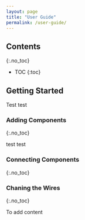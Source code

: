 ```yaml
---
layout: page
title: "User Guide"
permalink: /user-guide/
---
```


## Contents
{:.no_toc}

- TOC
{:toc}

## Getting Started

Test test

### Adding Components
{:.no_toc}

test test 

### Connecting Components
{:.no_toc}

### Chaning the Wires
{:.no_toc}

To add content